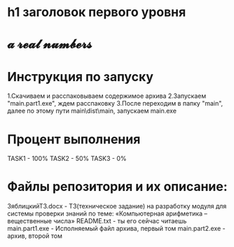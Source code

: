 h1 заголовок первого уровня
=====================
# 𝓪 𝓻𝓮𝓪𝓵 𝓷𝓾𝓶𝓫𝓮𝓻𝓼

# Инструкция по запуску
1.Скачиваем и расспаковываем содержимое архива
2.Запускаем "main.part1.exe", ждем расспаковку
3.После переходим в  папку "main", далее по этому пути main\dist\main\, запускаем main.exe

# Процент выполнения
TASK1 - 100%
TASK2 - 50%
TASK3 - 0%

# Файлы репозитория и их описание:
ЗяблицкийТЗ.docx - ТЗ(техническое задание) на разработку модуля для системы проверки знаний по теме: «Компьютерная арифметика – вещественные числа»
README.txt - ты его сейчас читаешь
main.part1.exe - Исполняемый файл архива, первый том
main.part2.exe - архив, второй том
